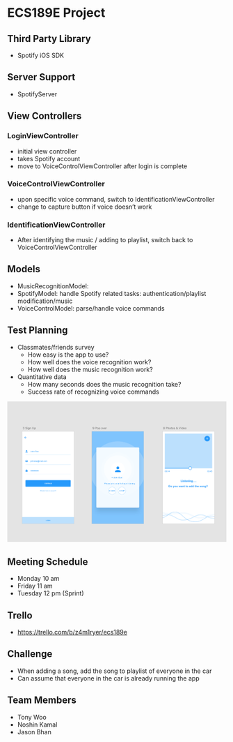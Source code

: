 # ECS189E Project

## Third Party Library
* Spotify iOS SDK

## Server Support
* SpotifyServer

## View Controllers

### LoginViewController
* initial view controller
* takes Spotify account
* move to VoiceControlViewController after login is complete

### VoiceControlViewController
* upon specific voice command, switch to IdentificationViewController
* change to capture button if voice doesn’t work

### IdentificationViewController
* After identifying the music / adding to playlist, switch back to VoiceControlViewController


## Models
* MusicRecognitionModel: 
* SpotifyModel: handle Spotify related tasks: authentication/playlist modification/music 
* VoiceControlModel: parse/handle voice commands

## Test Planning
* Classmates/friends survey
	* How easy is the app to use?
	* How well does the voice recognition work?
	* How well does the music recognition work?
* Quantitative data
	* How many seconds does the music recognition take?
	* Success rate of recognizing voice commands

![screens](https://github.com/ECS189E-GroupTNJ/ECS189EProject/raw/master/screens.png)

## Meeting Schedule
* Monday 10 am
* Friday 11 am
* Tuesday 12 pm (Sprint)

## Trello
* https://trello.com/b/z4m1ryer/ecs189e

## Challenge
* When adding a song, add the song to playlist of everyone in the car
* Can assume that everyone in the car is already running the app

## Team Members
* Tony Woo
* Noshin Kamal
* Jason Bhan